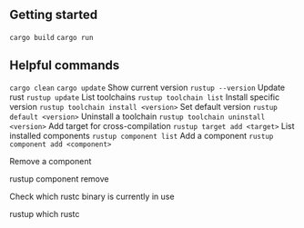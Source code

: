 ## Getting started
`cargo build`
`cargo run`

## Helpful commands
`cargo clean`
`cargo update`
Show current version
`rustup --version`
Update rust
`rustup update`
List toolchains
`rustup toolchain list`
Install specific version
`rustup toolchain install <version>`
Set default version
`rustup default <version>`
Uninstall a toolchain
`rustup toolchain uninstall <version>`
Add target for cross-compilation
`rustup target add <target>`
List installed components
`rustup component list`
Add a component
`rustup component add <component>`



Remove a component

rustup component remove <component>



Check which rustc binary is currently in use

rustup which rustc